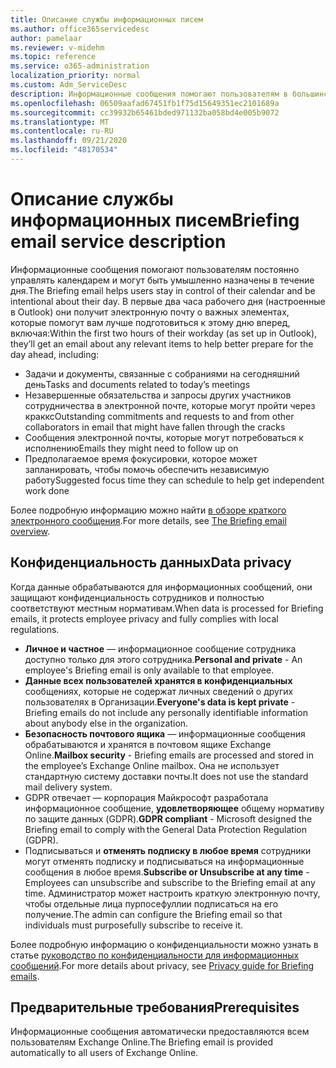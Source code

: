 ```yaml
---
title: Описание службы информационных писем
ms.author: office365servicedesc
author: pamelaar
ms.reviewer: v-midehm
ms.topic: reference
ms.service: o365-administration
localization_priority: normal
ms.custom: Adm_ServiceDesc
description: Информационные сообщения помогают пользователям в большинстве дней. Она определяет возможности для различных элементов и предоставляет своевременные напоминания.
ms.openlocfilehash: 06509aafad67451fb1f75d15649351ec2101689a
ms.sourcegitcommit: cc39932b65461bded971132ba058bd4e005b9072
ms.translationtype: MT
ms.contentlocale: ru-RU
ms.lasthandoff: 09/21/2020
ms.locfileid: "48170534"
---
```

# <a name="briefing-email-service-description"></a><span data-ttu-id="68c92-104">Описание службы информационных писем</span><span class="sxs-lookup"><span data-stu-id="68c92-104">Briefing email service description</span></span>

<span data-ttu-id="68c92-105">Информационные сообщения помогают пользователям постоянно управлять календарем и могут быть умышленно назначены в течение дня.</span><span class="sxs-lookup"><span data-stu-id="68c92-105">The Briefing email helps users stay in control of their calendar and be intentional about their day.</span></span> <span data-ttu-id="68c92-106">В первые два часа рабочего дня (настроенные в Outlook) они получит электронную почту о важных элементах, которые помогут вам лучше подготовиться к этому дню вперед, включая:</span><span class="sxs-lookup"><span data-stu-id="68c92-106">Within the first two hours of their workday (as set up in Outlook), they’ll get an email about any relevant items to help better prepare for the day ahead, including:</span></span>

* <span data-ttu-id="68c92-107">Задачи и документы, связанные с собраниями на сегодняшний день</span><span class="sxs-lookup"><span data-stu-id="68c92-107">Tasks and documents related to today’s meetings</span></span>
* <span data-ttu-id="68c92-108">Незавершенные обязательства и запросы других участников сотрудничества в электронной почте, которые могут пройти через краккс</span><span class="sxs-lookup"><span data-stu-id="68c92-108">Outstanding commitments and requests to and from other collaborators in email that might have fallen through the cracks</span></span>
* <span data-ttu-id="68c92-109">Сообщения электронной почты, которые могут потребоваться к исполнению</span><span class="sxs-lookup"><span data-stu-id="68c92-109">Emails they might need to follow up on</span></span>
* <span data-ttu-id="68c92-110">Предполагаемое время фокусировки, которое может запланировать, чтобы помочь обеспечить независимую работу</span><span class="sxs-lookup"><span data-stu-id="68c92-110">Suggested focus time they can schedule to help get independent work done</span></span>

<span data-ttu-id="68c92-111">Более подробную информацию можно найти [в обзоре краткого электронного сообщения](https://docs.microsoft.com/Briefing/be-overview).</span><span class="sxs-lookup"><span data-stu-id="68c92-111">For more details, see [The Briefing email overview](https://docs.microsoft.com/Briefing/be-overview).</span></span>

## <a name="data-privacy"></a><span data-ttu-id="68c92-112">Конфиденциальность данных</span><span class="sxs-lookup"><span data-stu-id="68c92-112">Data privacy</span></span>

<span data-ttu-id="68c92-113">Когда данные обрабатываются для информационных сообщений, они защищают конфиденциальность сотрудников и полностью соответствуют местным нормативам.</span><span class="sxs-lookup"><span data-stu-id="68c92-113">When data is processed for Briefing emails, it protects employee privacy and fully complies with local regulations.</span></span>

* <span data-ttu-id="68c92-114">**Личное и частное** — информационное сообщение сотрудника доступно только для этого сотрудника.</span><span class="sxs-lookup"><span data-stu-id="68c92-114">**Personal and private** - An employee's Briefing email is only available to that employee.</span></span>
* <span data-ttu-id="68c92-115">**Данные всех пользователей хранятся в конфиденциальных** сообщениях, которые не содержат личных сведений о других пользователях в Организации.</span><span class="sxs-lookup"><span data-stu-id="68c92-115">**Everyone's data is kept private** - Briefing emails do not include any personally identifiable information about anybody else in the organization.</span></span>
* <span data-ttu-id="68c92-116">**Безопасность почтового ящика** — информационные сообщения обрабатываются и хранятся в почтовом ящике Exchange Online.</span><span class="sxs-lookup"><span data-stu-id="68c92-116">**Mailbox security** - Briefing emails are processed and stored in the employee’s Exchange Online mailbox.</span></span> <span data-ttu-id="68c92-117">Она не использует стандартную систему доставки почты.</span><span class="sxs-lookup"><span data-stu-id="68c92-117">It does not use the standard mail delivery system.</span></span>
* <span data-ttu-id="68c92-118">GDPR отвечает — корпорация Майкрософт разработала информационное сообщение, **удовлетворяющее** общему нормативу по защите данных (GDPR).</span><span class="sxs-lookup"><span data-stu-id="68c92-118">**GDPR compliant** - Microsoft designed the Briefing email to comply with the General Data Protection Regulation (GDPR).</span></span>
* <span data-ttu-id="68c92-119">Подписываться и **отменять подписку в любое время** сотрудники могут отменять подписку и подписываться на информационные сообщения в любое время.</span><span class="sxs-lookup"><span data-stu-id="68c92-119">**Subscribe or Unsubscribe at any time** - Employees can unsubscribe and subscribe to the Briefing email at any time.</span></span> <span data-ttu-id="68c92-120">Администратор может настроить краткую электронную почту, чтобы отдельные лица пурпосефуллии подписаться на его получение.</span><span class="sxs-lookup"><span data-stu-id="68c92-120">The admin can configure the Briefing email so that individuals must purposefully subscribe to receive it.</span></span>

<span data-ttu-id="68c92-121">Более подробную информацию о конфиденциальности можно узнать в статье [руководство по конфиденциальности для информационных сообщений](https://docs.microsoft.com/Briefing/be-privacy).</span><span class="sxs-lookup"><span data-stu-id="68c92-121">For more details about privacy, see [Privacy guide for Briefing emails](https://docs.microsoft.com/Briefing/be-privacy).</span></span>

## <a name="prerequisites"></a><span data-ttu-id="68c92-122">Предварительные требования</span><span class="sxs-lookup"><span data-stu-id="68c92-122">Prerequisites</span></span>

<span data-ttu-id="68c92-123">Информационные сообщения автоматически предоставляются всем пользователям Exchange Online.</span><span class="sxs-lookup"><span data-stu-id="68c92-123">The Briefing email is provided automatically to all users of Exchange Online.</span></span>
